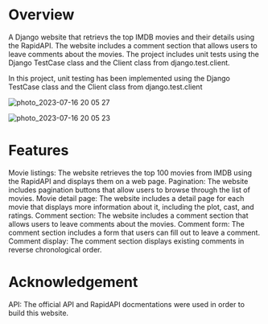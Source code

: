 # Overview 
A Django website that retrievs the top IMDB movies and their details using the RapidAPI. The website includes a comment section that allows users to leave comments about the movies. The project includes unit tests using the Django TestCase class and the Client class from django.test.client.

In this project, unit testing has been implemented using the Django TestCase class and the Client class from django.test.client

![photo_2023-07-16 20 05 27](https://github.com/MurotovichSh/Top_movies/assets/124291194/7575c071-fd0b-4e27-8bd3-8371dbe5caa9)

![photo_2023-07-16 20 05 23](https://github.com/MurotovichSh/Top_movies/assets/124291194/902a8b35-eff1-4d08-a406-e3ce1f66007b)
# Features 
Movie listings: The website retrieves the top 100 movies from IMDB using the RapidAPI and displays them on a web page.
Pagination: The website includes pagination buttons that allow users to browse through the list of movies.
Movie detail page: The website includes a detail page for each movie that displays more information about it, including the plot, cast, and ratings.
Comment section: The website includes a comment section that allows users to leave comments about the movies.
Comment form: The comment section includes a form that users can fill out to leave a comment.
Comment display: The comment section displays existing comments in reverse chronological order.
# Acknowledgement
API: The official API and RapidAPI docmentations were used in order to build this website.
